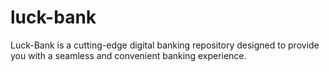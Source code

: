# luck-bank
Luck-Bank is a cutting-edge digital banking repository designed to provide you with a seamless and convenient banking experience.
